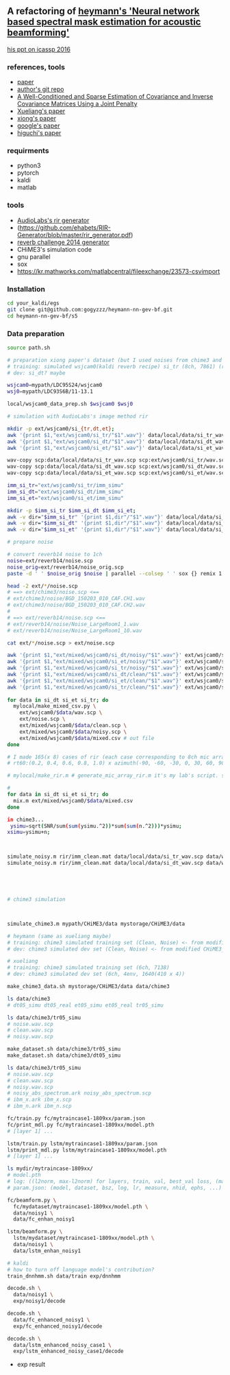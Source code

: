 ## A refactoring of [heymann's 'Neural network based spectral mask estimation for acoustic beamforming'](https://github.com/fgnt/nn-gev)

[his ppt on icassp 2016](https://www.google.com/url?sa=t&rct=j&q=&esrc=s&source=web&cd=3&ved=2ahUKEwi6h6Sw54bdAhWFZt4KHQJlCdAQFjACegQIBxAC&url=https%3A%2F%2Fsigport.org%2Fsites%2Fdefault%2Ffiles%2Ficassp_2016_1.pdf&usg=AOvVaw3DmQHWT8LFJNCLWhmyy-QB)

### references, tools

- [paper]()
- [author's git repo](https://github.com/fgnt/nn-gev)
- [A Well-Conditioned and Sparse Estimation of Covariance
and Inverse Covariance Matrices Using a Joint Penalty](https://stt.msu.edu/users/mauryaas/Ashwini_JPEN.pdf)
- [Xueliang's paper]()
- [xiong's paper]()
- [google's paper]()
- [higuchi's paper]()

### requirments

- python3
- pytorch
- kaldi
- matlab

### tools
- [AudioLabs's rir generator](https://github.com/ehabets/RIR-Generator)
- (https://github.com/ehabets/RIR-Generator/blob/master/rir_generator.pdf)
- [reverb challenge 2014 generator](https://reverb2014.dereverberation.com/download.html)
- CHiME3's simulation code
- gnu parallel
- sox
- https://kr.mathworks.com/matlabcentral/fileexchange/23573-csvimport


### Installation

```sh
cd your_kaldi/egs
git clone git@github.com:gogyzzz/heymann-nn-gev-bf.git
cd heymann-nn-gev-bf/s5
```

### Data preparation

```sh
source path.sh

# preparation xiong paper's dataset (but I used noises from chime3 and reverb14 both)
# training: simulated wsjcam0(kaldi reverb recipe) si_tr (8ch, 7861) (reverb_noise 0-30dB) (RT60 0.1-1.0s) 
# dev: si_dt? maybe

wsjcam0=mypath/LDC95S24/wsjcam0
wsj0=mypath/LDC93S6B/11-13.1

local/wsjcam0_data_prep.sh $wsjcam0 $wsj0

# simulation with AudioLabs's image method rir

mkdir -p ext/wsjcam0/si_{tr,dt,et}; 
awk '{print $1,"ext/wsjcam0/si_tr/"$1".wav"}' data/local/data/si_tr_wav.scp > ext/wsjcam0/si_tr/wav.scp
awk '{print $1,"ext/wsjcam0/si_dt/"$1".wav"}' data/local/data/si_dt_wav.scp > ext/wsjcam0/si_dt/wav.scp
awk '{print $1,"ext/wsjcam0/si_et/"$1".wav"}' data/local/data/si_et_wav.scp > ext/wsjcam0/si_et/wav.scp

wav-copy scp:data/local/data/si_tr_wav.scp scp:ext/wsjcam0/si_tr/wav.scp # maybe slow. parallelization needed
wav-copy scp:data/local/data/si_dt_wav.scp scp:ext/wsjcam0/si_dt/wav.scp # maybe slow.
wav-copy scp:data/local/data/si_et_wav.scp scp:ext/wsjcam0/si_et/wav.scp # maybe slow.

imm_si_tr="ext/wsjcam0/si_tr/imm_simu"
imm_si_dt="ext/wsjcam0/si_dt/imm_simu"
imm_si_et="ext/wsjcam0/si_et/imm_simu"

mkdir -p $imm_si_tr $imm_si_dt $imm_si_et; 
awk -v dir="$imm_si_tr" '{print $1,dir"/"$1".wav"}' data/local/data/si_tr_wav.scp > $imm_si_tr/wav.scp
awk -v dir="$imm_si_dt" '{print $1,dir"/"$1".wav"}' data/local/data/si_dt_wav.scp > $imm_si_dt/wav.scp
awk -v dir="$imm_si_et" '{print $1,dir"/"$1".wav"}' data/local/data/si_et_wav.scp > $imm_si_et/wav.scp

# prepare noise

# convert reverb14 noise to 1ch
noise=ext/reverb14/noise.scp
noise_orig=ext/reverb14/noise_orig.scp
paste -d ' ' $noise_orig $noise | parallel --colsep ' ' sox {} remix 1

head -2 ext/*/noise.scp
# ==> ext/chime3/noise.scp <==
# ext/chime3/noise/BGD_150203_010_CAF.CH1.wav
# ext/chime3/noise/BGD_150203_010_CAF.CH2.wav
#
# ==> ext/reverb14/noise.scp <==
# ext/reverb14/noise/Noise_LargeRoom1_1.wav
# ext/reverb14/noise/Noise_LargeRoom1_10.wav

cat ext/*/noise.scp > ext/noise.scp

awk '{print $1,"ext/mixed/wsjcam0/si_dt/noisy/"$1".wav"}' ext/wsjcam0/si_dt/wav.scp > ext/mixed/wsjcam0/si_dt/noisy.scp
awk '{print $1,"ext/mixed/wsjcam0/si_et/noisy/"$1".wav"}' ext/wsjcam0/si_et/wav.scp > ext/mixed/wsjcam0/si_et/noisy.scp
awk '{print $1,"ext/mixed/wsjcam0/si_tr/noisy/"$1".wav"}' ext/wsjcam0/si_tr/wav.scp > ext/mixed/wsjcam0/si_tr/noisy.scp
awk '{print $1,"ext/mixed/wsjcam0/si_dt/clean/"$1".wav"}' ext/wsjcam0/si_dt/wav.scp > ext/mixed/wsjcam0/si_dt/clean.scp
awk '{print $1,"ext/mixed/wsjcam0/si_et/clean/"$1".wav"}' ext/wsjcam0/si_et/wav.scp > ext/mixed/wsjcam0/si_et/clean.scp
awk '{print $1,"ext/mixed/wsjcam0/si_tr/clean/"$1".wav"}' ext/wsjcam0/si_tr/wav.scp > ext/mixed/wsjcam0/si_tr/clean.scp
 
for data in si_dt si_et si_tr; do
  mylocal/make_mixed_csv.py \
    ext/wsjcam0/$data/wav.scp \
    ext/noise.scp \
    ext/mixed/wsjcam0/$data/clean.scp \
    ext/mixed/wsjcam0/$data/noisy.scp \
    ext/mixed/wsjcam0/$data/mixed.csv # out file
done

# I made 165(x 8) cases of rir (each case corresponding to 8ch mic array)
# rt60:(0.2, 0.4, 0.6, 0.8, 1.0) x azimuth(-90, -60, -30, 0, 30, 60, 90) x elevation(-90, -60, -30, 0, 30, 60, 90)

# mylocal/make_rir.m # generate_mic_array_rir.m it's my lab's script. sorry...

#
for data in si_dt si_et si_tr; do
  mix.m ext/mixed/wsjcam0/$data/mixed.csv
done

in chime3... 
 ysimu=sqrt(SNR/sum(sum(ysimu.^2))*sum(sum(n.^2)))*ysimu;
xsimu=ysimu+n;



simulate_noisy.m rir/imm_clean.mat data/local/data/si_tr_wav.scp data/wsjcam0_si_tr
simulate_noisy.m rir/imm_clean.mat data/local/data/si_dt_wav.scp data/wsjcam0_si_dt





# chime3 simulation



simulate_chime3.m mypath/CHiME3/data mystorage/CHiME3/data

# heymann (same as xueliang maybe)
# training: chime3 simulated training set (Clean, Noise) <- from modified CHiME3_simulate_data.m
# dev: chime3 simulated dev set (Clean, Noise) <- from modified CHiME3_simulate_data.m

# xueliang
# training: chime3 simulated training set (6ch, 7138)
# dev: chime3 simulated dev set (6ch, 4env, 1640(410 x 4))

make_chime3_data.sh mystorage/CHiME3/data data/chime3

ls data/chime3
# dt05_simu dt05_real et05_simu et05_real tr05_simu

ls data/chime3/tr05_simu
# noise.wav.scp
# clean.wav.scp
# noisy.wav.scp

make_dataset.sh data/chime3/tr05_simu
make_dataset.sh data/chime3/dt05_simu

ls data/chime3/tr05_simu
# noise.wav.scp
# clean.wav.scp
# noisy.wav.scp
# noisy_abs_spectrum.ark noisy_abs_spectrum.scp
# ibm_x.ark ibm_x.scp
# ibm_n.ark ibm_n.scp

fc/train.py fc/mytraincase1-1809xx/param.json
fc/print_mdl.py fc/mytraincase1-1809xx/model.pth
# [layer 1] ... 

lstm/train.py lstm/mytraincase1-1809xx/param.json
lstm/print_mdl.py lstm/mytraincase1-1809xx/model.pth
# [layer 1] ... 

ls mydir/mytraincase-1809xx/
# model.pth
# log: ((l2norm, max-l2norm) for layers, train, val, best_val loss, (max, min, mean, median, var)mse)x(for epochs)
# param.json: (model, dataset, bsz, log, lr, measure, nhid, ephs, ...)

fc/beamform.py \
  fc/mydataset/mytraincase1-1809xx/model.pth \
  data/noisy1 \
  data/fc_enhan_noisy1

lstm/beamform.py \
  lstm/mydataset/mytraincase1-1809xx/model.pth \
  data/noisy1 \
  data/lstm_enhan_noisy1

# kaldi 
# how to turn off language model's contribution?
train_dnnhmm.sh data/train exp/dnnhmm

decode.sh \
  data/noisy1 \
  exp/noisy1/decode

decode.sh \
  data/fc_enhanced_noisy1 \
  exp/fc_enhanced_noisy1/decode

decode.sh \
  data/lstm_enhanced_noisy_case1 \
  exp/lstm_enhanced_noisy_case1/decode
```

- exp result
